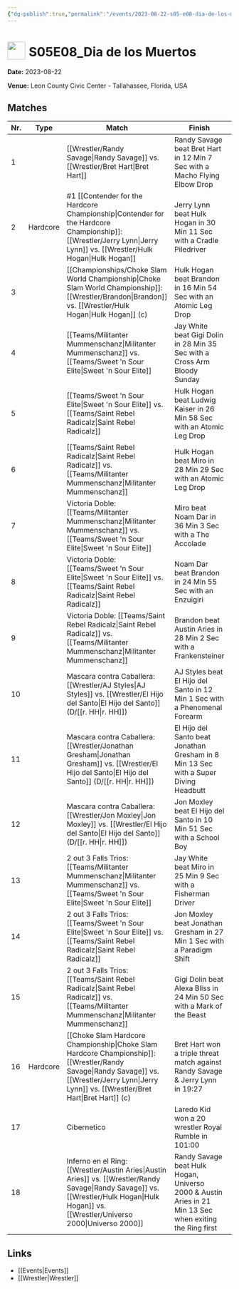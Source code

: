```yaml
---
{"dg-publish":true,"permalink":"/events/2023-08-22-s05-e08-dia-de-los-muertos/","title":"S05E08_Dia de los Muertos","noteIcon":""}
---
```



# <img src="https://github.com/CptSpaulding1980/choke-slam-wrestling/releases/download/images/ChokeSlam.png" width="40" style="vertical-align:bottom; margin-right:8px;">**S05E08_Dia de los Muertos**

**Date:** 2023-08-22

**Venue:** Leon County Civic Center - Tallahassee, Florida, USA

## Matches

| Nr. | Type | Match | Finish | Time | Rating | Score |
|-----|------|-------|--------|------|--------|-------|
| 1 |  | [[Wrestler/Randy Savage\|Randy Savage]] vs. [[Wrestler/Bret Hart\|Bret Hart]] | Randy Savage beat Bret Hart in 12 Min 7 Sec with a Macho Flying Elbow Drop | 12:07 | ★★★★1/4 | 88 |
| 2 | Hardcore | #1 [[Contender for the Hardcore Championship\|Contender for the Hardcore Championship]]: [[Wrestler/Jerry Lynn\|Jerry Lynn]] vs. [[Wrestler/Hulk Hogan\|Hulk Hogan]] | Jerry Lynn beat Hulk Hogan in 30 Min 11 Sec with a Cradle Piledriver | 30:11 | ★★★★3/4 | 98 |
| 3 |  | [[Championships/Choke Slam World Championship\|Choke Slam World Championship]]: [[Wrestler/Brandon\|Brandon]] vs. [[Wrestler/Hulk Hogan\|Hulk Hogan]] (c) | Hulk Hogan beat Brandon in 16 Min 54 Sec with an Atomic Leg Drop | 16:54 | ★★★★ | 84 |
| 4 |  | [[Teams/Militanter Mummenschanz\|Militanter Mummenschanz]] vs. [[Teams/Sweet 'n Sour Elite\|Sweet 'n Sour Elite]] | Jay White beat Gigi Dolin in 28 Min 35 Sec with a Cross Arm Bloody Sunday | 28:35 | ★★★★1/2 | 93 |
| 5 |  | [[Teams/Sweet 'n Sour Elite\|Sweet 'n Sour Elite]] vs. [[Teams/Saint Rebel Radicalz\|Saint Rebel Radicalz]] | Hulk Hogan beat Ludwig Kaiser in 26 Min 58 Sec with an Atomic Leg Drop | 26:58 | ★★★★ | 87 |
| 6 |  | [[Teams/Saint Rebel Radicalz\|Saint Rebel Radicalz]] vs. [[Teams/Militanter Mummenschanz\|Militanter Mummenschanz]] | Hulk Hogan beat Miro in 28 Min 29 Sec with an Atomic Leg Drop | 28:29 | ★★★3/4 | 83 |
| 7 |  | Victoria Doble: [[Teams/Militanter Mummenschanz\|Militanter Mummenschanz]] vs. [[Teams/Sweet 'n Sour Elite\|Sweet 'n Sour Elite]] | Miro beat Noam Dar in 36 Min 3 Sec with a The Accolade | 36:03 | ★★★★1/2 | 92 |
| 8 |  | Victoria Doble: [[Teams/Sweet 'n Sour Elite\|Sweet 'n Sour Elite]] vs. [[Teams/Saint Rebel Radicalz\|Saint Rebel Radicalz]] | Noam Dar beat Brandon in 24 Min 55 Sec with an Enzuigiri | 24:55 | ★★★★ | 86 |
| 9 |  | Victoria Doble: [[Teams/Saint Rebel Radicalz\|Saint Rebel Radicalz]] vs. [[Teams/Militanter Mummenschanz\|Militanter Mummenschanz]] | Brandon beat Austin Aries in 28 Min 2 Sec with a Frankensteiner | 28:02 | ★★★★3/4 | 98 |
| 10 |  | Mascara contra Caballera: [[Wrestler/AJ Styles\|AJ Styles]] vs. [[Wrestler/El Hijo del Santo\|El Hijo del Santo]] (D/[[r. HH\|r. HH]]) | AJ Styles beat El Hijo del Santo in 12 Min 1 Sec with a Phenomenal Forearm | 12:01 | ★★★★1/4 | 91 |
| 11 |  | Mascara contra Caballera: [[Wrestler/Jonathan Gresham\|Jonathan Gresham]] vs. [[Wrestler/El Hijo del Santo\|El Hijo del Santo]] (D/[[r. HH\|r. HH]]) | El Hijo del Santo beat Jonathan Gresham in 8 Min 13 Sec with a Super Diving Headbutt | 8:13 | ★★1/2 | 65 |
| 12 |  | Mascara contra Caballera: [[Wrestler/Jon Moxley\|Jon Moxley]] vs. [[Wrestler/El Hijo del Santo\|El Hijo del Santo]] (D/[[r. HH\|r. HH]]) | Jon Moxley beat El Hijo del Santo in 10 Min 51 Sec with a School Boy | 10:51 | ★★★★ | 87 |
| 13 |  | 2 out 3 Falls Trios: [[Teams/Militanter Mummenschanz\|Militanter Mummenschanz]] vs. [[Teams/Sweet 'n Sour Elite\|Sweet 'n Sour Elite]] | Jay White beat Miro in 25 Min 9 Sec with a Fisherman Driver | 54:54 | ★★★★1/4 | 91 |
| 14 |  | 2 out 3 Falls Trios: [[Teams/Sweet 'n Sour Elite\|Sweet 'n Sour Elite]] vs. [[Teams/Saint Rebel Radicalz\|Saint Rebel Radicalz]] | Jon Moxley beat Jonathan Gresham in 27 Min 1 Sec with a Paradigm Shift | 54:54 | ★★★★1/2 | 94 |
| 15 |  | 2 out 3 Falls Trios: [[Teams/Saint Rebel Radicalz\|Saint Rebel Radicalz]] vs. [[Teams/Militanter Mummenschanz\|Militanter Mummenschanz]] | Gigi Dolin beat Alexa Bliss in 24 Min 50 Sec with a Mark of the Beast | 107:107 | ★★★★1/2 | 94 |
| 16 | Hardcore | [[Choke Slam Hardcore Championship\|Choke Slam Hardcore Championship]]: [[Wrestler/Randy Savage\|Randy Savage]] vs. [[Wrestler/Jerry Lynn\|Jerry Lynn]] vs. [[Wrestler/Bret Hart\|Bret Hart]] (c) | Bret Hart won a triple threat match against Randy Savage & Jerry Lynn in  19:27 | 19:27 | ★★★★3/4 | 98 |
| 17 |  | Cibernetico | Laredo Kid won a 20 wrestler Royal Rumble in  101:00 | 101:00 | ★★★★★ | 100 |
| 18 |  | Inferno en el Ring: [[Wrestler/Austin Aries\|Austin Aries]] vs. [[Wrestler/Randy Savage\|Randy Savage]] vs. [[Wrestler/Hulk Hogan\|Hulk Hogan]] vs. [[Wrestler/Universo 2000\|Universo 2000]] | Randy Savage beat Hulk Hogan, Universo 2000 & Austin Aries in 21 Min 13 Sec when exiting the Ring first | 21:13 | ★★★★1/4 | 88 |

## Links
- [[Events\|Events]]
- [[Wrestler\|Wrestler]]
